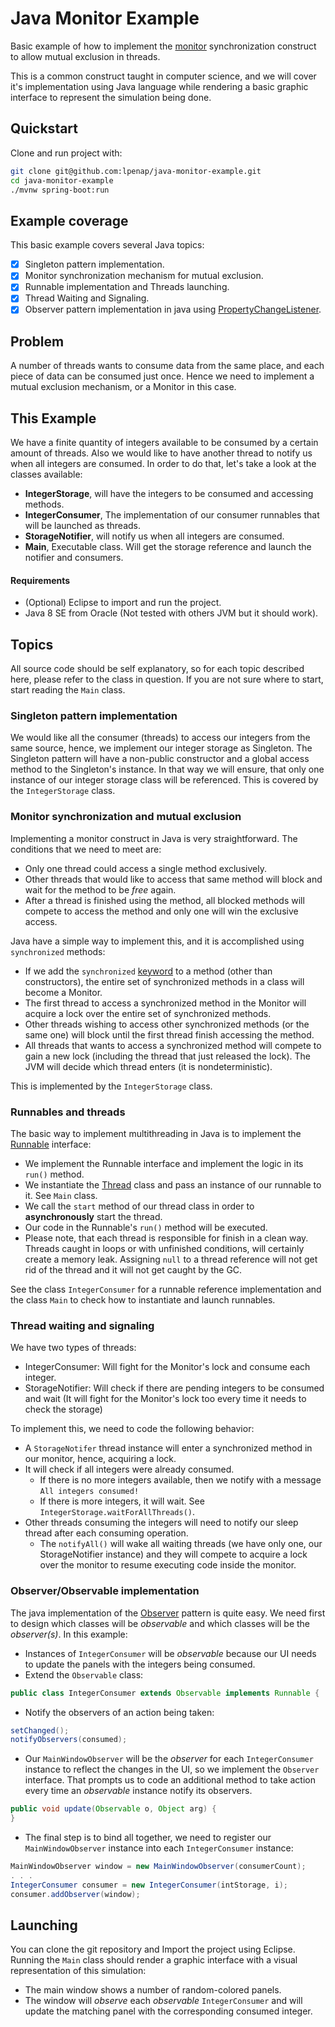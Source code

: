 # Java Monitor Example
Basic example of how to implement the [monitor](https://en.wikipedia.org/wiki/Monitor_(synchronization)) synchronization construct to allow mutual exclusion in threads.

This is a common construct taught in computer science, and we will cover it's implementation using Java language while rendering a basic graphic interface to represent the simulation being done.

## Quickstart
Clone and run project with:
```bash
git clone git@github.com:lpenap/java-monitor-example.git
cd java-monitor-example
./mvnw spring-boot:run
```

## Example coverage
This basic example covers several Java topics:
- [x] Singleton pattern implementation.
- [x] Monitor synchronization mechanism for mutual exclusion.
- [x] Runnable implementation and Threads launching.
- [x] Thread Waiting and Signaling.
- [x] Observer pattern implementation in java using [PropertyChangeListener](https://docs.oracle.com/en/java/javase/11/docs/api/java.desktop/java/beans/PropertyChangeListener.html).

## Problem
A number of threads wants to consume data from the same place, and each piece of data can be consumed just once. Hence we need to implement a mutual exclusion mechanism, or a Monitor in this case.

## This Example
We have a finite quantity of integers available to be consumed by a certain amount of threads. Also we would like to have another thread to notify us when all integers are consumed. In order to do that, let's take a look at the classes available:
* **IntegerStorage**, will have the integers to be consumed and accessing methods.
* **IntegerConsumer**, The implementation of our consumer runnables that will be launched as threads.
* **StorageNotifier**, will notify us when all integers are consumed.
* **Main**, Executable class. Will get the storage reference and launch the notifier and consumers.

#### Requirements
* (Optional) Eclipse to import and run the project.
* Java 8 SE from Oracle (Not tested with others JVM but it should work).

## Topics
All source code should be self explanatory, so for each topic described here, please refer to the class in question. If you are not sure where to start, start reading the `Main` class.

### Singleton pattern implementation
We would like all the consumer (threads) to access our integers from the same source, hence, we implement our integer storage as Singleton.
The Singleton pattern will have a non-public constructor and a global access method to the Singleton's instance. In that way we will ensure, that only one instance of our integer storage class will be referenced.
This is covered by the `IntegerStorage` class.

### Monitor synchronization and mutual exclusion
Implementing a monitor construct in Java is very straightforward. The conditions that we need to meet are:
* Only one thread could access a single method exclusively.
* Other threads that would like to access that same method will block and wait for the method to be *free* again.
* After a thread is finished using the method, all blocked methods will compete to access the method and only one will win the exclusive access.

Java have a simple way to implement this, and it is accomplished using `synchronized` methods:
* If we add the `synchronized` [keyword](https://docs.oracle.com/javase/tutorial/essential/concurrency/syncmeth.html) to a method (other than constructors), the entire set of synchronized methods in a class will become a Monitor.
* The first thread to access a synchronized method in the Monitor will acquire a lock over the entire set of synchronized methods.
* Other threads wishing to access other synchronized methods (or the same one) will block until the first thread finish accessing the method.
* All threads that wants to access a synchronized method will compete to gain a new lock (including the thread that just released the lock). The JVM will decide which thread enters (it is nondeterministic).

This is implemented by the `IntegerStorage` class.

### Runnables and threads
The basic way to implement multithreading in Java is to implement the [Runnable](https://docs.oracle.com/javase/8/docs/api/java/lang/Runnable.html) interface:
* We implement the Runnable interface and implement the logic in its `run()` method.
* We instantiate the [Thread](https://docs.oracle.com/javase/8/docs/api/java/lang/Thread.html) class and pass an instance of our runnable to it. See `Main` class.
* We call the `start` method of our thread class in order to **asynchronously** start the thread.
* Our code in the Runnable's `run()` method will be executed.
* Please note, that each thread is responsible for finish in a clean way. Threads caught in loops or with unfinished conditions, will certainly create a memory leak. Assigning `null` to a thread reference will not get rid of the thread and it will not get caught by the GC.

See the class `IntegerConsumer` for a runnable reference implementation and the class `Main` to check how to instantiate and launch runnables.

### Thread waiting and signaling
We have two types of threads:
* IntegerConsumer: Will fight for the Monitor's lock and consume each integer.
* StorageNotifier: Will check if there are pending integers to be consumed and wait (It will fight for the Monitor's lock too every time it needs to check the storage)

To implement this, we need to code the following behavior:

* A `StorageNotifer` thread instance will enter a synchronized method in our monitor, hence, acquiring a lock.
* It will check if all integers were already consumed.
  * If there is no more integers available, then we notify with a message `All integers consumed!`
  * If there is more integers, it will wait. See `IntegerStorage.waitForAllThreads()`.
* Other threads consuming the integers will need to notify our sleep thread after each consuming operation.
  * The `notifyAll()` will wake all waiting threads (we have only one, our StorageNotifier instance) and they will compete to acquire a lock over the monitor to resume executing code inside the monitor.
  
### Observer/Observable implementation
The java implementation of the [Observer](https://en.wikipedia.org/wiki/Observer_pattern) pattern is quite easy. We need first to design which classes will be *observable* and which classes will be the *observer(s)*. In this example:
* Instances of `IntegerConsumer` will be *observable* because our UI needs to update the panels with the integers being consumed.
* Extend the `Observable` class: 
```java
public class IntegerConsumer extends Observable implements Runnable {
```
  * Notify the observers of an action being taken:
```java
setChanged();
notifyObservers(consumed);
```
* Our `MainWindowObserver` will be the *observer* for each `IntegerConsumer` instance to reflect the changes in the UI, so we implement the `Observer` interface. That prompts us to code an additional method to take action every time an *observable* instance notify its observers.
```java
public void update(Observable o, Object arg) {
}
```
* The final step is to bind all together, we need to register our `MainWindowObserver` instance into each `IntegerConsumer` instance:
```java
MainWindowObserver window = new MainWindowObserver(consumerCount);
. . .
IntegerConsumer consumer = new IntegerConsumer(intStorage, i);
consumer.addObserver(window);
```
  

## Launching
You can clone the git repository and Import the project using Eclipse.
Running the `Main` class should render a graphic interface with a visual
representation of this simulation:
* The main window shows a number of random-colored panels.
* The window will *observe* each *observable* `IntegerConsumer` and will update the matching panel with the corresponding consumed integer.


